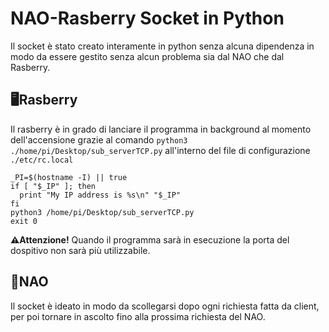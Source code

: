 # NAO-Rasberry Socket in Python
Il socket è stato creato interamente in python senza alcuna dipendenza in modo da essere gestito senza alcun problema sia dal NAO che dal Rasberry.

## 🖥️Rasberry
Il rasberry è in grado di lanciare il programma in background al momento dell'accensione grazie al comando `python3 ./home/pi/Desktop/sub_serverTCP.py` all'interno del file di configurazione `./etc/rc.local`
```
_PI=$(hostname -I) || true
if [ "$_IP" ]; then
  print "My IP address is %s\n" "$_IP"
fi
python3 /home/pi/Desktop/sub_serverTCP.py
exit 0
```
**⚠️Attenzione!**
Quando il programma sarà in esecuzione la porta del dospitivo non sarà più utilizzabile.

## 🤖NAO
Il socket è ideato in modo da scollegarsi dopo ogni richiesta fatta da client, per poi tornare in ascolto fino alla prossima richiesta del NAO.
